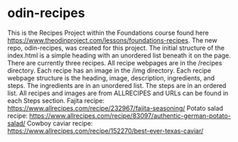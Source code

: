 # odin-recipes
This is the Recipes Project within the Foundations course found here https://www.theodinproject.com/lessons/foundations-recipes. The new repo, odin-recipes, was created for this project. The initial structure of the index.html is a simple heading with an unordered list beneath it on the page. There are currently three recipes. All recipe webpages are in the /recipes directory. Each recipe has an image in the /img directory.
Each recipe webpage structure is the heading, image, description, ingredients, and steps. The ingredients are in an unordered list. The steps are in an ordered list. All recipes and images are from ALLRECIPES and URLs can be found in each Steps section.
Fajita recipe: https://www.allrecipes.com/recipe/232967/fajita-seasoning/
Potato salad recipe: https://www.allrecipes.com/recipe/83097/authentic-german-potato-salad/
Cowboy caviar recipe: https://www.allrecipes.com/recipe/152270/best-ever-texas-caviar/